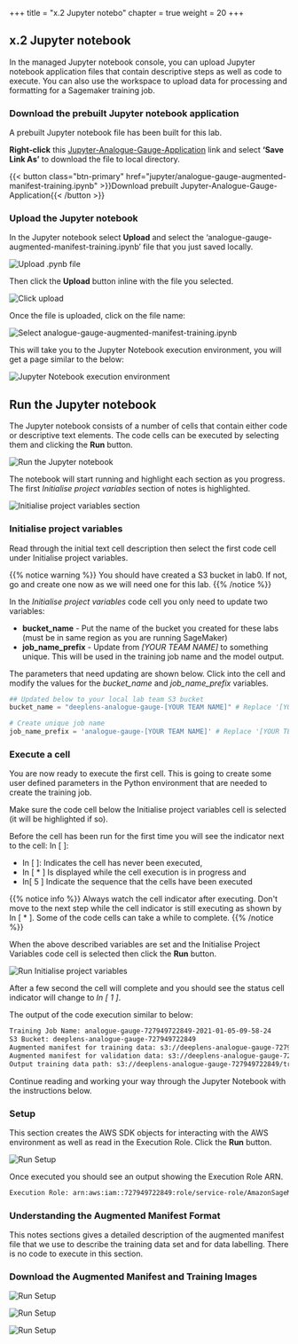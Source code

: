 +++
title = "x.2 Jupyter notebo"
chapter = true
weight =  20
+++

## x.2 Jupyter notebook

In the managed Jupyter notebook console, you can upload Jupyter notebook application files that contain descriptive steps as well as code to execute. You can also use the workspace to upload data for processing and formatting for a Sagemaker training job.

### Download the prebuilt Jupyter notebook application

A prebuilt Jupyter notebook file has been built for this lab.

**Right-click** this [Jupyter-Analogue-Gauge-Application](20_jupyter_notebook/jupyter/analogue-gauge-augmented-manifest-training.ipynb) link and select **‘Save Link As’** to download the file to local directory.

{{< button class="btn-primary" href="jupyter/analogue-gauge-augmented-manifest-training.ipynb" >}}Download prebuilt Jupyter-Analogue-Gauge-Application{{< /button >}}

### Upload the Jupyter notebook

In the Jupyter notebook select **Upload** and select the ‘analogue-gauge-augmented-manifest-training.ipynb’ file that you just saved locally.

![Upload .pynb file](20_jupyter_notebook/images/jupyter-load-notebook-1.png "Upload .pynb file")

Then click the **Upload** button inline with the file you selected.

![Click upload](20_jupyter_notebook/images/jupyter-load-notebook-2.png "Click upload")

Once the file is uploaded, click on the file name:

![Select analogue-gauge-augmented-manifest-training.ipynb](20_jupyter_notebook/images/jupyter-load-notebook-3.png "Select analogue-gauge-augmented-manifest-training.ipynb")

This will take you to the Jupyter Notebook execution environment, you will get a page similar to the below:

![Jupyter Notebook execution environment](20_jupyter_notebook/images/jupyter-load-notebook-5.png "Jupyter Notebook execution environment")

## Run the Jupyter notebook

The Jupyter notebook consists of a number of cells that contain either code or descriptive text elements. The code cells can be executed by selecting them and clicking the **Run** button.

![Run the Jupyter notebook](20_jupyter_notebook/images/jupyter-run-notebook-1.png "Run the Jupyter notebook")

The notebook will start running and highlight each section as you progress. The first *Initialise project variables* section of notes is highlighted.

![Initialise project variables section](20_jupyter_notebook/images/jupyter-run-notebook-2.png "Initialise project variables section")

### Initialise project variables

Read through the initial text cell description then select the first code cell under Initialise project variables.

{{% notice warning %}}
You should have created a S3 bucket in lab0. If not, go and create one now as we will need one for this lab.
{{% /notice %}}

In the *Initialise project variables* code cell you only need to update two variables:

* **bucket_name** - Put the name of the bucket you created for these labs (must be in same region as you are running SageMaker)
* **job_name_prefix** - Update from *[YOUR TEAM NAME]* to something unique. This will be used in the training job name and the model output.

The parameters that need updating are shown below. Click into the cell and modify the values for the *bucket_name* and *job_name_prefix* variables.

```python
## Updated below to your local lab team S3 bucket
bucket_name = "deeplens-analogue-gauge-[YOUR TEAM NAME]" # Replace '[YOUR TEAM NAME]' with your lab teams bucket name.

# Create unique job name 
job_name_prefix = 'analogue-gauge-[YOUR TEAM NAME]' # Replace '[YOUR TEAM NAME]' with your lab team name.
```

### Execute a cell

You are now ready to execute the first cell. This is going to create some user defined parameters in the Python environment that are needed to create the training job.

Make sure the code cell below the Initialise project variables cell is selected (it will be highlighted if so).

Before the cell has been run for the first time you will see the indicator next to the cell: In [ ]:

* In [ ]: Indicates the cell has never been executed,
* In [ * ] Is displayed while the cell execution is in progress and
* In[ 5 ] Indicate the sequence that the cells have been executed

{{% notice info %}}
Always watch the cell indicator after executing. Don't move to the next step while the cell indicator is still executing as shown by In [ * ]. Some of the code cells can take a while to complete.
{{% /notice %}}

When the above described variables are set and the Initialise Project Variables code cell is selected then click the **Run** button.

![Run Initialise project variables](20_jupyter_notebook/images/jupyter-run-notebook-3.png "Run Initialise project variables")

After a few second the cell will complete and you should see the status cell indicator will change to *In [ 1 ]*.

The output of the code execution similar to below:

```txt
Training Job Name: analogue-gauge-727949722849-2021-01-05-09-58-24
S3 Bucket: deeplens-analogue-gauge-727949722849
Augmented manifest for training data: s3://deeplens-analogue-gauge-727949722849/manifests/train.manifest
Augmented manifest for validation data: s3://deeplens-analogue-gauge-727949722849/manifests/validate.manifest
Output training data path: s3://deeplens-analogue-gauge-727949722849/training-output
```

Continue reading and working your way through the Jupyter Notebook with the instructions below.

### Setup

This section creates the AWS SDK objects for interacting with the AWS environment as well as read in the Execution Role. Click the **Run** button.

![Run Setup](20_jupyter_notebook/images/jupyter-run-notebook-4.png "Run Setup")

Once executed you should see an output showing the Execution Role ARN.

```txt
Execution Role: arn:aws:iam::727949722849:role/service-role/AmazonSageMaker-ExecutionRole-20210105T143943
```

### Understanding the Augmented Manifest Format

This notes sections gives a detailed description of the augmented manifest file that we use to describe the training data set and for data labelling. There is no code to execute in this section.

### Download the Augmented Manifest and Training Images

![Run Setup](20_jupyter_notebook/images/gauge-calibration.jpg "Run Setup")

![Run Setup](20_jupyter_notebook/images/gauge-dst2.jpg "Run Setup")

![Run Setup](20_jupyter_notebook/images/gauge-lines.jpg "Run Setup")
